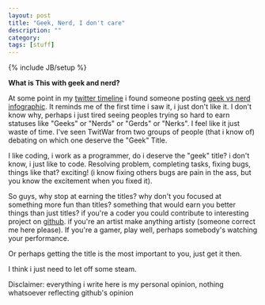 ```yaml
---
layout: post
title: "Geek, Nerd, I don't care"
description: ""
category: 
tags: [stuff]
---
```

{% include JB/setup %}

**What is This with geek and nerd?**

At some point in my [twitter timeline](http://twitter.com/ibnutri) i found someone posting [geek vs nerd infographic](http://www.mastersinit.org/geeks-vs-nerds/). It reminds me of the first time i saw it, i just don't like it. I don't know why, perhaps i just tired seeing peoples trying so hard to earn statuses like "Geeks" or "Nerds" or "Gerds" or "Nerks". I feel like it just waste of time. I've seen TwitWar from two groups of people (that i know of) debating on which one deserve the "Geek" Title. 

I like coding, i work as a programmer, do i deserve the "geek" title? i don't know, i just like to code. Resolving problem, completing tasks, fixing bugs, things like that? exciting! (i know fixing others bugs are pain in the ass, but you know the excitement when you fixed it).

So guys, why stop at earning the titles? why don't you focused at something more fun than titles? something that would earn you better things than just titles? if you're a coder you could contribute to interesting project on [github](http://github.com). if you're an artist make anything artisty (someone correct me here please). If you're a gamer, play well, perhaps somebody's watching your performance. 

Or perhaps getting the title is the most important to you, just get it then.

I think i just need to let off some steam.

Disclaimer: everything i write here is my personal opinion, nothing whatsoever reflecting github's opinion
